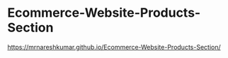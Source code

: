 # Ecommerce-Website-Products-Section
https://mrnareshkumar.github.io/Ecommerce-Website-Products-Section/
